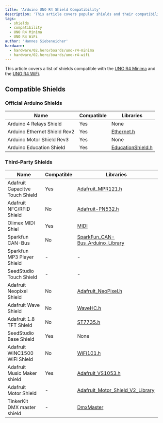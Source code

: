 ```yaml
---
title: 'Arduino UNO R4 Shield Compatibility'
description: 'This article covers popular shields and their compatibility including the libraries used.'
tags:
  - shields
  - compatibility
  - UNO R4 Minima
  - UNO R4 WiFi
author: 'Hannes Siebeneicher'
hardware:
  - hardware/02.hero/boards/uno-r4-minima
  - hardware/02.hero/boards/uno-r4-wifi
---
```


This article covers a list of shields compatible with the [UNO R4 Minima](/hardware/uno-r4-minima) and the [UNO R4 WiFi](/hardware/uno-r4-wifi).

## Compatible Shields

### Official Arduino Shields

| Name                             | Compatible | Libraries                                                                               |
| -------------------------------- | ---------- | --------------------------------------------------------------------------------------- |
| Arduino 4 Relays Shield          | Yes        | None                                                                                    |
| Arduino Ethernet Shield Rev2     | Yes        | [Ethernet.h](https://github.com/arduino-libraries/Ethernet)                             |
| Arduino Motor Shield Rev3        | Yes        | None                                                                                    |
| Arduino Education Shield         | Yes        | [EducationShield.h](https://github.com/arduino-libraries/EducationShield)               |

### Third-Party Shields

| Name                              | Compatible | Libraries                |
| ------------------------------    | ---------- | ---------------------------------------------------------------------------------------------------- |
| Adafruit Capacitve Touch Shield   | Yes        |  [Adafruit_MPR121.h](https://github.com/adafruit/Adafruit_MPR121)                                    |
| Adafruit NFC/RFID Shield          | No         | [Adafruit-PN532.h](https://github.com/adafruit/Adafruit-PN532)                                       |
| Olimex MIDI Shiel                 | Yes        | [MIDI](https://github.com/FortySevenEffects/arduino_midi_library)                                    |
| Sparkfun CAN-Bus                  | No         | [SparkFun_CAN-Bus_Arduino_Library](https://github.com/sparkfun/SparkFun_CAN-Bus_Arduino_Library)     |
| Sparkfun MP3 Player Shield        | -          | -                                                                                                    |
| SeedStudio Touch Shield           | -          | -                                                                                                    |
| Adafruit Neopixel Shield          | No         |  [Adafruit_NeoPixel.h](https://github.com/adafruit/Adafruit_NeoPixel)                                |
| Adafruit Wave Shield              | No         |   [WaveHC.h](https://github.com/adafruit/WaveHC)                                                     |
| Adafruit 1.8 TFT Shield           | No         |   [ST7735.h](https://github.com/adafruit/Adafruit-ST7735-Library)                                    |
| SeedStudio Base Shield            | Yes        |  None                                                                                                |
| Adafruit WINC1500 WiFi Shield     | No         |   [WiFi101.h](https://github.com/arduino-libraries/WiFi101)                                          |
| Adafruit Music Maker shield       | Yes        |   [Adafruit_VS1053.h](https://github.com/adafruit/Adafruit_VS1053_Library)                           |
| Adafruit Motor Shield             | -          |   [Adafruit_Motor_Shield_V2_Library](https://github.com/adafruit/Adafruit_Motor_Shield_V2_Library)   |
| TinkerKit DMX master shield       | -          |   [DmxMaster](https://github.com/TinkerKit/DmxMaster)                                                |